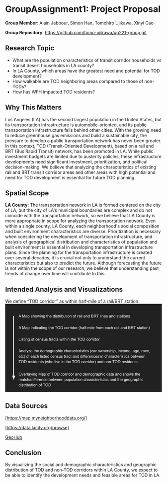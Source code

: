 # GroupAssignment1: Project Proposal
**Group Member**: Alain Jabbour, Simon Han, Tomohiro Ujikawa, Xinyi Cao

**Group Repository**: https://github.com/tomo-ujikawa/up221-group.git

## Research Topic
- What are the population characteristics of transit corridor households vs transit desert households in LA county?
- In LA County, which areas have the greatest need and potential for TOD development?
- How walkable are TOD neighboring areas compared to those of non-TODs?
- How has WFH impacted TOD residents? 

## Why This Matters
Los Angeles (LA) has the second largest population in the United States, but its transportation infrastructure is automobile-oriented, and its public transportation infrastructure falls behind other cities. With the growing need to reduce greenhouse gas emissions and build a sustainable city, the pressure to develop a public transportation network has never been greater. In this context, TOD (Transit-Oriented Development), based on a rail and BRT (Bus Rapid Transit) network, has been promoted in LA. While public investment budgets are limited due to austerity policies, these infrastructure developments need significant investment, prioritization, and political decision-making. We believe that analyzing the characteristics of existing rail and BRT transit corridor areas and other areas with high potential and need for TOD development is essential for future TOD planning.

## Spatial Scope
**LA County**: The transportation network in LA is formed centered on the city of LA, but the city of LA's municipal boundaries are complex and do not coincide with the transportation network, so we believe that LA County is more appropriate in scope for analyzing the transportation network. Even within a single county, LA County, each neighborhood's social composition and built environment characteristics are diverse. Prioritization is necessary when considering the development of transportation infrastructure, and analysis of geographical distribution and characteristics of population and built environment is essential in developing transportation infrastructure plans. Since the planning for the transportation infrastructure is created over several decades, it is crucial not only to understand the current characteristics but also to predict the future. Although forecasting the future is not within the scope of our research, we believe that understanding past trends of change over time will contribute to this.

## Intended Analysis and Visualizations
We define “TOD corridor” as within half-mile of a rail/BRT station.
![alt text](https://github.com/tomo-ujikawa/up221-group/blob/34d15abe205467643ff1be3e838979220a03f9e0/images/Intended%20Analysis%20and%20Visualizations.jpg)

## Data Sources
[https://map.myneighborhooddata.org/]

[https://data.lacity.org/browse]

[GeoHub](https://geohub.lacity.org/)

## Conclusion
By visualizing the social and demographic characteristics and geographic distribution of TOD and non-TOD corridors within LA County, we expect to be able to identify the development needs and feasible areas for TOD in LA.
